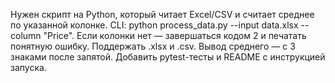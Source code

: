 Нужен скрипт на Python, который читает Excel/CSV и считает среднее по указанной колонке.
CLI: python process_data.py --input data.xlsx --column "Price".
Если колонки нет — завершаться кодом 2 и печатать понятную ошибку.
Поддержать .xlsx и .csv. Вывод среднего — с 3 знаками после запятой.
Добавить pytest-тесты и README с инструкцией запуска.

